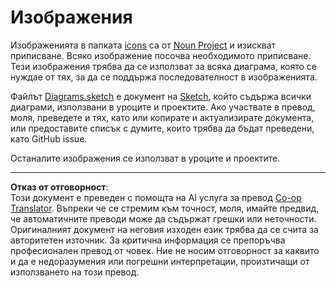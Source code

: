<!--
CO_OP_TRANSLATOR_METADATA:
{
  "original_hash": "50abd54997afa7e7a3fc7019379e49e3",
  "translation_date": "2025-08-28T10:41:28+00:00",
  "source_file": "images/README.md",
  "language_code": "bg"
}
-->
# Изображения

Изображенията в папката [icons](../../../images/icons) са от [Noun Project](https://thenounproject.com) и изискват приписване. Всяко изображение посочва необходимото приписване. Тези изображения трябва да се използват за всяка диаграма, която се нуждае от тях, за да се поддържа последователност в изображенията.

Файлът [Diagrams.sketch](../../../images/Diagrams.sketch) е документ на [Sketch](https://www.sketch.com), който съдържа всички диаграми, използвани в уроците и проектите. Ако участвате в превод, моля, преведете и тях, като или копирате и актуализирате документа, или предоставите списък с думите, които трябва да бъдат преведени, като GitHub issue.

Останалите изображения се използват в уроците и проектите.

---

**Отказ от отговорност**:  
Този документ е преведен с помощта на AI услуга за превод [Co-op Translator](https://github.com/Azure/co-op-translator). Въпреки че се стремим към точност, моля, имайте предвид, че автоматичните преводи може да съдържат грешки или неточности. Оригиналният документ на неговия изходен език трябва да се счита за авторитетен източник. За критична информация се препоръчва професионален превод от човек. Ние не носим отговорност за каквито и да е недоразумения или погрешни интерпретации, произтичащи от използването на този превод.